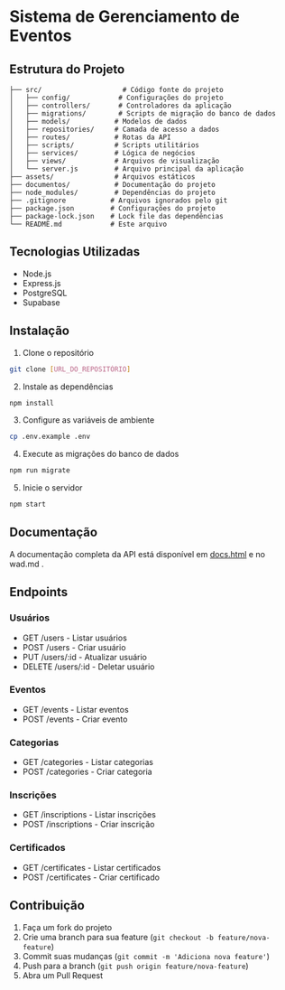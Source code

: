 # Sistema de Gerenciamento de Eventos

## Estrutura do Projeto

```
├── src/                    # Código fonte do projeto
│   ├── config/            # Configurações do projeto
│   ├── controllers/       # Controladores da aplicação
│   ├── migrations/        # Scripts de migração do banco de dados
│   ├── models/           # Modelos de dados
│   ├── repositories/     # Camada de acesso a dados
│   ├── routes/           # Rotas da API
│   ├── scripts/          # Scripts utilitários
│   ├── services/         # Lógica de negócios
│   ├── views/            # Arquivos de visualização
│   └── server.js         # Arquivo principal da aplicação
├── assets/               # Arquivos estáticos
├── documentos/           # Documentação do projeto
├── node_modules/         # Dependências do projeto
├── .gitignore           # Arquivos ignorados pelo git
├── package.json         # Configurações do projeto
├── package-lock.json    # Lock file das dependências
└── README.md            # Este arquivo
```

## Tecnologias Utilizadas

- Node.js
- Express.js
- PostgreSQL
- Supabase

## Instalação

1. Clone o repositório
```bash
git clone [URL_DO_REPOSITÓRIO]
```

2. Instale as dependências
```bash
npm install
```

3. Configure as variáveis de ambiente
```bash
cp .env.example .env
```

4. Execute as migrações do banco de dados
```bash
npm run migrate
```

5. Inicie o servidor
```bash
npm start
```

## Documentação

A documentação completa da API está disponível em [docs.html](src/views/docs.html) e no wad.md .

## Endpoints

### Usuários
- GET /users - Listar usuários
- POST /users - Criar usuário
- PUT /users/:id - Atualizar usuário
- DELETE /users/:id - Deletar usuário

### Eventos
- GET /events - Listar eventos
- POST /events - Criar evento

### Categorias
- GET /categories - Listar categorias
- POST /categories - Criar categoria

### Inscrições
- GET /inscriptions - Listar inscrições
- POST /inscriptions - Criar inscrição

### Certificados
- GET /certificates - Listar certificados
- POST /certificates - Criar certificado

## Contribuição

1. Faça um fork do projeto
2. Crie uma branch para sua feature (`git checkout -b feature/nova-feature`)
3. Commit suas mudanças (`git commit -m 'Adiciona nova feature'`)
4. Push para a branch (`git push origin feature/nova-feature`)
5. Abra um Pull Request
